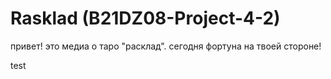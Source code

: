 # Rasklad (B21DZ08-Project-4-2)

 привет! это медиа о таро "расклад". сегодня фортуна на твоей стороне!
 
 test